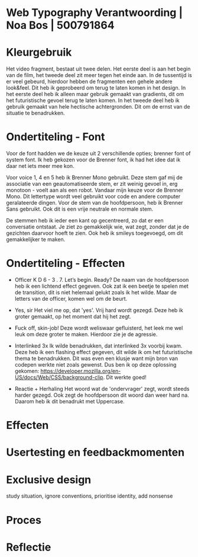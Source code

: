 # Web Typography Verantwoording | Noa Bos | 500791864

# Kleurgebruik
Het video fragment, bestaat uit twee delen. Het eerste deel is aan het begin van de film, het tweede deel zit meer tegen het einde aan. In de tussentijd is er veel gebeurd, hierdoor hebben de fragmenten een gehele andere look&feel. Dit heb ik geprobeerd om terug te laten komen in het design.
In het eerste deel heb ik alleen maar gebruik gemaakt van gradients, dit om het futuristische gevoel terug te laten komen. In het tweede deel heb ik gebruik gemaakt van hele hectische achtergronden. Dit om de ernst van de situatie te benadrukken.

# Ondertiteling - Font
Voor de font hadden we de keuze uit 2 verschillende opties; brenner font of system font. Ik heb gekozen voor de Brenner font, ik had het idee dat ik daar net iets meer mee kon. 

Voor voice 1, 4 en 5 heb ik Brenner Mono gebruikt. Deze stem gaf mij de associatie van een geautomatiseerde stem, er zit weinig gevoel in, erg monotoon - voelt aan als een robot. Vandaar mijn keuze voor de Brenner Mono. Dit lettertype wordt veel gebruikt voor code en andere computer geralateerde dingen.
Voor de stem van de hoofdpersoon, heb ik Brenner Sans gebruikt. Ook dit is een vrije neutrale en normale stem.

De stemmen heb ik ieder een kant op gecentreerd, zo dat er een conversatie ontstaat. Je ziet zo gemakkelijk wie, wat zegt, zonder dat je de gezichten daarvoor hoeft te zien. Ook heb ik smileys toegevoegd, om dit gemakkelijker te maken.

# Ondertiteling - Effecten
- Officer  K D 6 - 3 . 7. Let’s begin. Ready?
De naam van de hoofdpersoon heb ik een lichtend effect gegeven. Ook zat ik een beetje te spelen met de transition, dit is niet helemaal gelukt zoals ik het wilde. Maar de letters van de officer, komen wel om de beurt.

- Yes, sir
Het viel me op, dat 'yes'. Vrij hard wordt gezegd. Deze heb ik groter gemaakt, op het moment dat hij het zegt.

- Fuck off, skin-job!
Deze wordt weliswaar gefluisterd, het leek me wel leuk om deze groter te maken. Hierdoor zie je de agressie. 

- Interlinked 3x
Ik wilde benadrukken, dat interlinked 3x voorbij kwam. Deze heb ik een flashing effect gegeven, dit wilde ik om het futuristische thema te benadrukken. Dit was even een klusje want mijn bron van codepen werkte niet zoals gewenst. Dus ben ik op deze oplossing gekomen: https://developer.mozilla.org/en-US/docs/Web/CSS/background-clip. Dit werkte goed!

- Reactie + Herhaling
Het woord wat de 'ondervrager' zegt, wordt steeds harder gezegd. Ook zegt de hoofdpersoon dit woord dan weer hard na. Daarom heb ik dit benadrukt met Uppercase.


# Effecten


# Usertesting en feedbackmomenten


# Exclusive design
study situation, ignore conventions, prioritise identity, add nonsense

# Proces

# Reflectie

